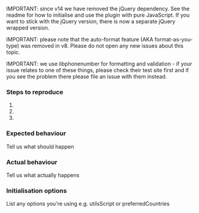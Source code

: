 IMPORTANT: since v14 we have removed the jQuery dependency. See the readme for how to initialise and use the plugin with pure JavaScript. If you want to stick with the jQuery version, there is now a separate jQuery wrapped version.

IMPORTANT: please note that the auto-format feature (AKA format-as-you-type) was removed in v8. Please do not open any new issues about this topic.

IMPORTANT: we use libphonenumber for formatting and validation - if your issue relates to one of these things, please check their test site first and if you see the problem there please file an issue with them instead.

### Steps to reproduce
1.  
2.  
3.  

### Expected behaviour
Tell us what should happen

### Actual behaviour
Tell us what actually happens

### Initialisation options
List any options you're using e.g. utilsScript or preferredCountries
